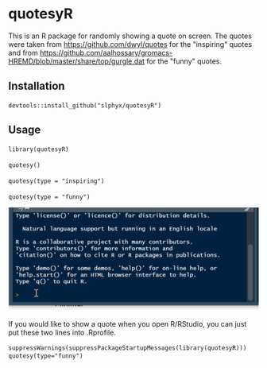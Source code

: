 # quotesyR

This is an R package for randomly showing a quote on screen. The quotes were taken from https://github.com/dwyl/quotes for the "inspiring" quotes and from https://github.com/aalhossary/gromacs-HREMD/blob/master/share/top/gurgle.dat for the "funny" quotes.

## Installation

```
devtools::install_github("slphyx/quotesyR")
```

## Usage

```
library(quotesyR)

quotesy()

quotesy(type = "inspiring")

quotesy(type = "funny")
```
![quotesy](quotesy.gif?raw=true "quotesy")

If you would like to show a quote when you open R/RStudio, you can just put these two lines into .Rprofile.

```
suppressWarnings(suppressPackageStartupMessages(library(quotesyR)))
quotesy(type="funny")
```
